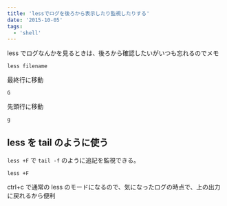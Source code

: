 ```yaml
---
title: 'lessでログを後ろから表示したり監視したりする'
date: '2015-10-05'
tags:
  - 'shell'
---
```


less でログなんかを見るときは、後ろから確認したいがいつも忘れるのでメモ

```
less filename
```

最終行に移動

```
G
```

先頭行に移動

```
g
```

## less を tail のように使う

`less +F` で `tail -f` のように追記を監視できる。

```
less +F
```

ctrl+c で通常の less のモードになるので、気になったログの時点で、上の出力に戻れるから便利
